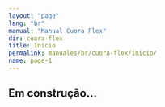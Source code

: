 ```yaml
---
layout: "page"
lang: "br"
manual: "Manual Cuora Flex"
dir: cuora-flex
title: Inicio
permalink: manuales/br/cuora-flex/inicio/
name: page-1
---
```


## Em construção...
